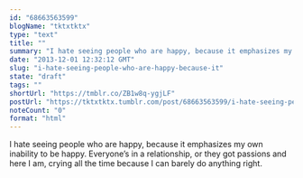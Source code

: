 ```yaml
---
id: "68663563599"
blogName: "tktxtktx"
type: "text"
title: ""
summary: "I hate seeing people who are happy, because it emphasizes my own inability to be happy. Everyone's in a relationship, or they..."
date: "2013-12-01 12:32:12 GMT"
slug: "i-hate-seeing-people-who-are-happy-because-it"
state: "draft"
tags: ""
shortUrl: "https://tmblr.co/ZB1w8q-ygjLF"
postUrl: "https://tktxtktx.tumblr.com/post/68663563599/i-hate-seeing-people-who-are-happy-because-it"
noteCount: "0"
format: "html"
---
```


I hate seeing people who are happy, because it emphasizes my own inability to be happy. Everyone’s in a relationship, or they got passions and here I am, crying all the time because I can barely do anything right.